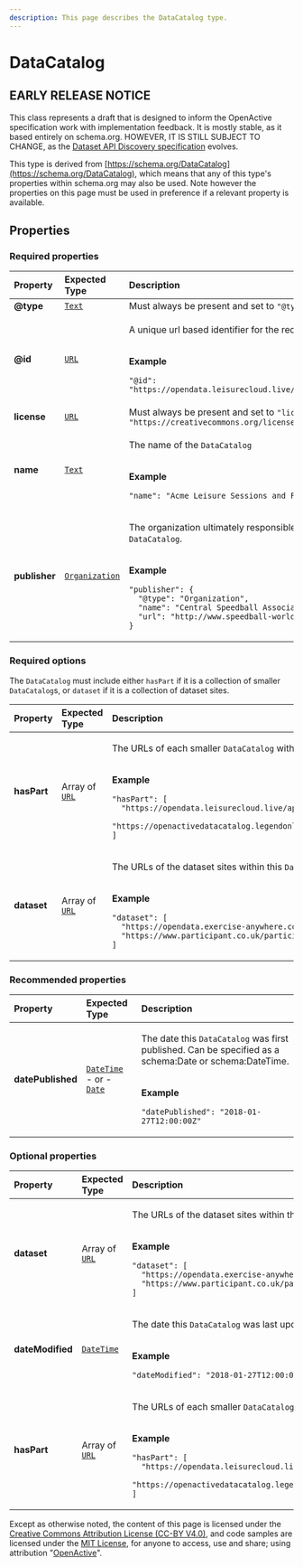 ```yaml
---
description: This page describes the DataCatalog type.
---
```


# DataCatalog

## **EARLY RELEASE NOTICE**

This class represents a draft that is designed to inform the OpenActive specification work with implementation feedback. It is mostly stable, as it based entirely on schema.org. HOWEVER, IT IS STILL SUBJECT TO CHANGE, as the [Dataset API Discovery specification](https://openactive.io/dataset-api-discovery/EditorsDraft/) evolves.

This type is derived from [https://schema.org/DataCatalog](https://schema.org/DataCatalog), which means that any of this type's properties within schema.org may also be used. Note however the properties on this page must be used in preference if a relevant property is available.

## **Properties**

### **Required properties**

<table>
  <thead>
    <tr>
      <th style="text-align:left">Property</th>
      <th style="text-align:left">Expected Type</th>
      <th style="text-align:left">Description</th>
    </tr>
  </thead>
  <tbody>
    <tr>
      <td style="text-align:left"><b>@type</b>
      </td>
      <td style="text-align:left"> <a href="https://schema.org/Text"><code>Text</code></a>
      </td>
      <td style="text-align:left">Must always be present and set to <code>&quot;@type&quot;: &quot;DataCatalog&quot;</code>
      </td>
    </tr>
    <tr>
      <td style="text-align:left"><b>@id</b>
      </td>
      <td style="text-align:left"> <a href="https://schema.org/URL"><code>URL</code></a>
      </td>
      <td style="text-align:left">
        <p>A unique url based identifier for the record</p>
        <p>
          <br /><b>Example</b>
        </p>
        <p><code>&quot;@id&quot;: &quot;https://opendata.leisurecloud.live/api/datacatalog12345&quot;</code>
        </p>
      </td>
    </tr>
    <tr>
      <td style="text-align:left"><b>license</b>
      </td>
      <td style="text-align:left"> <a href="https://schema.org/URL"><code>URL</code></a>
      </td>
      <td style="text-align:left">Must always be present and set to <code>&quot;license&quot;: &quot;https://creativecommons.org/licenses/by/4.0/&quot;</code>
      </td>
    </tr>
    <tr>
      <td style="text-align:left"><b>name</b>
      </td>
      <td style="text-align:left"> <a href="https://schema.org/Text"><code>Text</code></a>
      </td>
      <td style="text-align:left">
        <p>The name of the <code>DataCatalog</code>
        </p>
        <p>
          <br /><b>Example</b>
        </p>
        <p><code>&quot;name&quot;: &quot;Acme Leisure Sessions and Facilities&quot;</code>
        </p>
      </td>
    </tr>
    <tr>
      <td style="text-align:left"><b>publisher</b>
      </td>
      <td style="text-align:left"> <a href="https://developer.openactive.io/data-model/types/organization"><code>Organization</code></a>
      </td>
      <td style="text-align:left">
        <p>The organization ultimately responsible for maintaining this <code>DataCatalog</code>.</p>
        <p>
          <br /><b>Example</b>
        </p>
        <p><code>&quot;publisher&quot;: {<br />  &quot;@type&quot;: &quot;Organization&quot;,<br />  &quot;name&quot;: &quot;Central Speedball Association&quot;,<br />  &quot;url&quot;: &quot;http://www.speedball-world.com&quot;<br />}</code>
        </p>
      </td>
    </tr>
  </tbody>
</table>

### **Required options**

The `DataCatalog` must include either `hasPart` if it is a collection of smaller `DataCatalog`s, or `dataset` if it is a collection of dataset sites.

<table>
  <thead>
    <tr>
      <th style="text-align:left">Property</th>
      <th style="text-align:left">Expected Type</th>
      <th style="text-align:left">Description</th>
    </tr>
  </thead>
  <tbody>
    <tr>
      <td style="text-align:left"><b>hasPart</b>
      </td>
      <td style="text-align:left">Array of <a href="https://schema.org/URL"><code>URL</code></a>
      </td>
      <td style="text-align:left">
        <p>The URLs of each smaller <code>DataCatalog</code> within this <code>DataCatalog</code> collection.</p>
        <p>
          <br /><b>Example</b>
        </p>
        <p><code>&quot;hasPart&quot;: [<br />  &quot;https://opendata.leisurecloud.live/api/datacatalog&quot;,<br />  &quot;https://openactivedatacatalog.legendonlineservices.co.uk/api/DataCatalog&quot;<br />]</code>
        </p>
      </td>
    </tr>
    <tr>
      <td style="text-align:left"><b>dataset</b>
      </td>
      <td style="text-align:left">Array of <a href="https://schema.org/URL"><code>URL</code></a>
      </td>
      <td style="text-align:left">
        <p>The URLs of the dataset sites within this <code>DataCatalog</code>.</p>
        <p>
          <br /><b>Example</b>
        </p>
        <p><code>&quot;dataset&quot;: [<br />  &quot;https://opendata.exercise-anywhere.com/&quot;,<br />  &quot;https://www.participant.co.uk/participant/openactive/&quot;<br />]</code>
        </p>
      </td>
    </tr>
  </tbody>
</table>

### **Recommended properties**

<table>
  <thead>
    <tr>
      <th style="text-align:left">Property</th>
      <th style="text-align:left">Expected Type</th>
      <th style="text-align:left">Description</th>
    </tr>
  </thead>
  <tbody>
    <tr>
      <td style="text-align:left"><b>datePublished</b>
      </td>
      <td style="text-align:left"> <a href="https://schema.org/DateTime"><code>DateTime</code></a>
        <br />- or -
        <br /><a href="https://schema.org/Date"><code>Date</code></a>
      </td>
      <td style="text-align:left">
        <p>The date this <code>DataCatalog</code> was first published. Can be specified
          as a schema:Date or schema:DateTime.</p>
        <p>
          <br /><b>Example</b>
        </p>
        <p><code>&quot;datePublished&quot;: &quot;2018-01-27T12:00:00Z&quot;</code>
        </p>
      </td>
    </tr>
  </tbody>
</table>

### **Optional properties**

<table>
  <thead>
    <tr>
      <th style="text-align:left">Property</th>
      <th style="text-align:left">Expected Type</th>
      <th style="text-align:left">Description</th>
    </tr>
  </thead>
  <tbody>
    <tr>
      <td style="text-align:left"><b>dataset</b>
      </td>
      <td style="text-align:left">Array of <a href="https://schema.org/URL"><code>URL</code></a>
      </td>
      <td style="text-align:left">
        <p>The URLs of the dataset sites within this <code>DataCatalog</code>.</p>
        <p>
          <br /><b>Example</b>
        </p>
        <p><code>&quot;dataset&quot;: [<br />  &quot;https://opendata.exercise-anywhere.com/&quot;,<br />  &quot;https://www.participant.co.uk/participant/openactive/&quot;<br />]</code>
        </p>
      </td>
    </tr>
    <tr>
      <td style="text-align:left"><b>dateModified</b>
      </td>
      <td style="text-align:left"> <a href="https://schema.org/DateTime"><code>DateTime</code></a>
      </td>
      <td style="text-align:left">
        <p>The date this <code>DataCatalog</code> was last updated.</p>
        <p>
          <br /><b>Example</b>
        </p>
        <p><code>&quot;dateModified&quot;: &quot;2018-01-27T12:00:00Z&quot;</code>
        </p>
      </td>
    </tr>
    <tr>
      <td style="text-align:left"><b>hasPart</b>
      </td>
      <td style="text-align:left">Array of <a href="https://schema.org/URL"><code>URL</code></a>
      </td>
      <td style="text-align:left">
        <p>The URLs of each smaller <code>DataCatalog</code> within this <code>DataCatalog</code> collection.</p>
        <p>
          <br /><b>Example</b>
        </p>
        <p><code>&quot;hasPart&quot;: [<br />  &quot;https://opendata.leisurecloud.live/api/datacatalog&quot;,<br />  &quot;https://openactivedatacatalog.legendonlineservices.co.uk/api/DataCatalog&quot;<br />]</code>
        </p>
      </td>
    </tr>
  </tbody>
</table>

Except as otherwise noted, the content of this page is licensed under the [Creative Commons Attribution License \(CC-BY V4.0\)](https://creativecommons.org/licenses/by/4.0/), and code samples are licensed under the [MIT License](https://opensource.org/licenses/MIT), for anyone to access, use and share; using attribution "[OpenActive](https://www.openactive.io/)".

